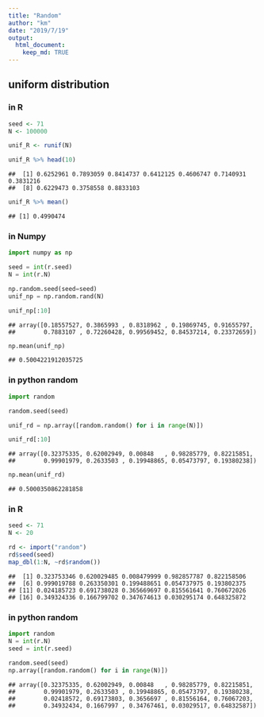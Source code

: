 ```yaml
---
title: "Random"
author: "km"
date: "2019/7/19"
output: 
  html_document: 
    keep_md: TRUE
---
```





## uniform distribution

### in R


```r
seed <- 71
N <- 100000

unif_R <- runif(N)

unif_R %>% head(10)
```

```
##  [1] 0.6252961 0.7893059 0.8414737 0.6412125 0.4606747 0.7140931 0.3831216
##  [8] 0.6229473 0.3758558 0.8833103
```

```r
unif_R %>% mean()
```

```
## [1] 0.4990474
```


### in Numpy


```python
import numpy as np

seed = int(r.seed)
N = int(r.N)

np.random.seed(seed=seed)
unif_np = np.random.rand(N)

unif_np[:10]
```

```
## array([0.18557527, 0.3865993 , 0.8318962 , 0.19869745, 0.91655797,
##        0.7883107 , 0.72260428, 0.99569452, 0.84537214, 0.23372659])
```

```python
np.mean(unif_np)
```

```
## 0.5004221912035725
```

### in python random


```python
import random

random.seed(seed)

unif_rd = np.array([random.random() for i in range(N)])

unif_rd[:10]
```

```
## array([0.32375335, 0.62002949, 0.00848   , 0.98285779, 0.82215851,
##        0.99901979, 0.2633503 , 0.19948865, 0.05473797, 0.19380238])
```

```python
np.mean(unif_rd)
```

```
## 0.5000350862281858
```


### in R


```r
seed <- 71
N <- 20

rd <- import("random")
rd$seed(seed)
map_dbl(1:N, ~rd$random())
```

```
##  [1] 0.323753346 0.620029485 0.008479999 0.982857787 0.822158506
##  [6] 0.999019788 0.263350301 0.199488651 0.054737975 0.193802375
## [11] 0.024185723 0.691738028 0.365669697 0.815561641 0.760672026
## [16] 0.349324336 0.166799702 0.347674613 0.030295174 0.648325872
```


### in python random


```python
import random
N = int(r.N)
seed = int(r.seed)

random.seed(seed)
np.array([random.random() for i in range(N)])
```

```
## array([0.32375335, 0.62002949, 0.00848   , 0.98285779, 0.82215851,
##        0.99901979, 0.2633503 , 0.19948865, 0.05473797, 0.19380238,
##        0.02418572, 0.69173803, 0.3656697 , 0.81556164, 0.76067203,
##        0.34932434, 0.1667997 , 0.34767461, 0.03029517, 0.64832587])
```

